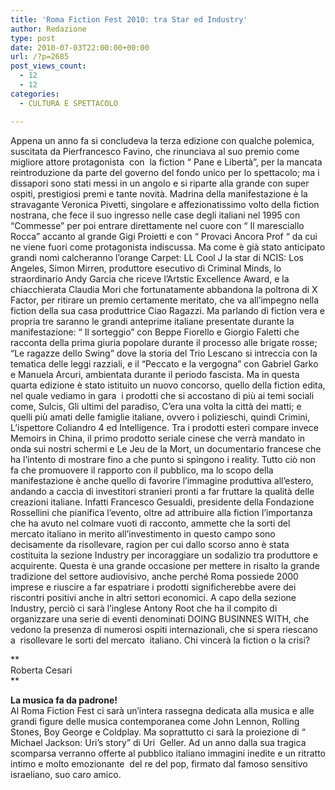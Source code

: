 ```yaml
---
title: 'Roma Fiction Fest 2010: tra Star ed Industry'
author: Redazione
type: post
date: 2010-07-03T22:00:00+00:00
url: /?p=2685
post_views_count:
  - 12
  - 12
categories:
  - CULTURA E SPETTACOLO

---
```

Appena un anno fa si concludeva la terza edizione con qualche polemica, suscitata da Pierfrancesco Favino, che rinunciava al suo premio come migliore attore protagonista&nbsp; con&nbsp; la fiction &ldquo; Pane e Libert&agrave;&rdquo;, per la mancata reintroduzione da parte del governo del fondo unico per lo spettacolo; ma i dissapori sono stati messi in un angolo e si riparte alla grande con super ospiti, prestigiosi premi e tante novit&agrave;. Madrina della manifestazione &egrave; la stravagante Veronica Pivetti, singolare e affezionatissimo volto della fiction nostrana, che fece il suo ingresso nelle case degli italiani nel 1995 con &ldquo;Commesse&rdquo; per poi entrare direttamente nel cuore con &ldquo; Il maresciallo Rocca&rdquo; accanto al grande Gigi Proietti e con &ldquo; Provaci Ancora Prof &ldquo; da cui ne viene fuori come protagonista indiscussa. Ma come &egrave; gi&agrave; stato anticipato grandi nomi calcheranno l&rsquo;orange Carpet: LL Cool J la star di NCIS: Los Angeles, Simon Mirren, produttore esecutivo di Criminal Minds, lo straordinario Andy Garcia che riceve l&rsquo;Artstic Excellence Award, e la chiacchierata Claudia Mori che fortunatamente abbandona la poltrona di X Factor, per ritirare un premio certamente meritato, che va all&rsquo;impegno nella fiction della sua casa produttrice Ciao Ragazzi. Ma parlando di fiction vera e propria tre saranno le grandi anteprime italiane presentate durante la manifestazione: &ldquo; Il sorteggio&rdquo; con Beppe Fiorello e Giorgio Faletti che racconta della prima giuria popolare durante il processo alle brigate rosse; &ldquo;Le ragazze dello Swing&rdquo; dove la storia del Trio Lescano si intreccia con la tematica delle leggi razziali, e il &ldquo;Peccato e la vergogna&rdquo; con Gabriel Garko e Manuela Arcuri, ambientata durante il periodo fascista. Ma in questa quarta edizione &egrave; stato istituito un nuovo concorso, quello della fiction edita, nel quale vediamo in gara&nbsp; i prodotti che si accostano di pi&ugrave; ai temi sociali come, Sulcis, Gli ultimi del paradiso, C&rsquo;era una volta la citt&agrave; dei matti; e quelli pi&ugrave; amati delle famiglie italiane, ovvero i polizieschi, quindi Crimini, L&rsquo;ispettore Coliandro 4 ed Intelligence. Tra i prodotti esteri compare invece Memoirs in China, il primo prodotto seriale cinese che verr&agrave; mandato in onda sui nostri schermi e Le Jeu de la Mort, un documentario francese che ha l&rsquo;intento di mostrare fino a che punto si spingono i reality. Tutto ci&ograve; non fa che promuovere il rapporto con il pubblico, ma lo scopo della manifestazione &egrave; anche quello di favorire l&rsquo;immagine produttiva all&rsquo;estero, andando a caccia di investitori stranieri pronti a far fruttare la qualit&agrave; delle creazioni italiane. Infatti Francesco Gesualdi, presidente della Fondazione Rossellini che pianifica l&rsquo;evento, oltre ad attribuire alla fiction l&rsquo;importanza che ha avuto nel colmare vuoti di racconto, ammette che la sorti del mercato italiano in merito all&rsquo;investimento in questo campo sono decisamente da risollevare, ragion per cui dallo scorso anno &egrave; stata costituita la sezione Industry per incoraggiare un sodalizio tra produttore e acquirente. Questa &egrave; una grande occasione per mettere in risalto la grande tradizione del settore audiovisivo, anche perch&eacute; Roma possiede 2000 imprese e riuscire a far espatriare i prodotti significherebbe avere dei riscontri positivi anche in altri settori economici. A capo della sezione Industry, perci&ograve; ci sar&agrave; l&rsquo;inglese Antony Root che ha il compito di organizzare una serie di eventi denominati DOING BUSINNES WITH, che vedono la presenza di numerosi ospiti internazionali, che si spera riescano a&nbsp; risollevare le sorti del mercato&nbsp; italiano. Chi vincer&agrave; la fiction o la crisi?

**  
Roberta Cesari  
** 

**La musica fa da padrone!**  
Al Roma Fiction Fest ci sar&agrave; un&rsquo;intera rassegna dedicata alla musica e alle grandi figure delle musica contemporanea come John Lennon, Rolling Stones, Boy George e Coldplay. Ma soprattutto ci sar&agrave; la proiezione di &ldquo; Michael Jackson: Uri&rsquo;s story&rdquo; di Uri&nbsp; Geller. Ad un anno dalla sua tragica scomparsa verranno offerte al pubblico italiano immagini inedite e un ritratto intimo e molto emozionante&nbsp; del re del pop, firmato dal famoso sensitivo israeliano, suo caro amico.
